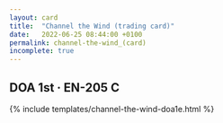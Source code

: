 ```yaml
---
layout: card
title:  "Channel the Wind (trading card)"
date:   2022-06-25 08:44:00 +0100
permalink: channel-the-wind_(card)
incomplete: true
---
```


## DOA 1st &middot; EN-205 C

{% include templates/channel-the-wind-doa1e.html %}